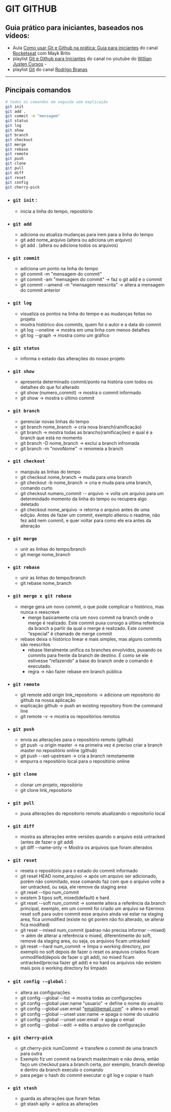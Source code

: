 # GIT GITHUB
## Guia prático para iniciantes, baseados nos vídeos:

- Aula [Como usar Git e Github na prática: Guia para iniciantes](https://www.youtube.com/watch?v=2alg7MQ6_sI) do canal [Rocketseat](https://www.youtube.com/channel/UCSfwM5u0Kce6Cce8_S72olg) com Mayk Brito 
- playlist [Git e Github para Iniciantes](https://www.youtube.com/playlist?list=PLlAbYrWSYTiPA2iEiQ2PF_A9j__C4hi0A) do canal no youtube do [Willian Justen Cursos](https://www.youtube.com/channel/UCa12brLWzCqnxN0KOyjfmJQ) - 
- playlist [Git](https://www.youtube.com/playlist?list=PLQCmSnNFVYnRdgxOC_ufH58NxlmM6VYd1) do canal [Rodrigo Branas](https://www.youtube.com/channel/UCkqOofjb7nl6V8vXrIbGtiQ)

--------------------
## Pincipais comandos

```bash
# todos os comandos em seguida vem explicação
git init
git add .
git commit -m "mensagem"
git status
git log
git show
git branch
git checkout
git merge
git rebase
git remote
git push
git clone
git pull
git diff
git reset
git config
git cherry-pick
```

* ### `git init` : 
    - inicia a linha do tempo, repositório

* ### `git add` 
    - adiciona ou atualiza mudanças para irem para a linha do tempo
    - git add nome_arquivo (altera ou adiciona um arquivo)
    - git add . (altera ou adiciona todos os arquivos)

* ### `git commit` 
    - adiciona um ponto na linha do tempo
    - git commit -m "mensagem do commit"
    - git commit -am "mensagem do commit" -> faz o git add e o commit
    - git commit --amend -m "mensagem reescrita" -> altera a mensagem do commit anterior

* ### `git log`
    - visualiza os pontos na linha do tempo e as mudanças feitas no projeto
    - mostra histórico dos commits, quem foi o autor e a data do commit 
    - git log --oneline -> mostra em uma linha com menos detalhes
    - git log --graph -> mostra como um gráfico

* ### `git status` 
    - informa o estado das alterações do nosso projeto

* ### `git show` 
    - apresenta determinado commit/ponto na história com todos os detalhes do que foi alterado
    - git show (numero_commit) -> mostra o commit informado 
    - git show -> mostra o último commit

* ### `git branch` 
    - gerenciar novas linhas do tempo
    - git branch nome_branch -> cria nova branch(ramificação)
    - git branch -> mostra todas as branchs(ramificações) e qual é a branch que está no momento
    - git branch -D nome_branch -> exclui a branch infromada 
    - git branch -m "novoNome" -> renomeia a branch

* ### `git checkout`
    - manipula as linhas do tempo
    - git checkout nome_branch -> muda para uma branch
    - git checkout -b nome_branch -> cria e muda para uma branch, comando curto
    - git checkout numero_commit -- arquivo -> volta um arquivo para um determindado momento da linha do tempo ou recupera algo deletado
    - git checkout nome_arquivo -> retorna o arquivo antes de uma edição. Antes de fazer um commit, exemplo alterou o readme, não fez add nem commit, e quer voltar para como ele era antes da alteração

* ### `git merge`
    - unir as linhas do tempo/branch
    - git merge nome_branch 

* ### `git rebase`
    - unir as linhas do tempo/branch
    - git rebase nome_branch 

* ### `git merge x git rebase`
    - merge gera um novo commit, o que pode complicar o histórico, mas nunca o reescreve
        - merge basicamente cria um novo commit na branch onde o merge é realizado. Este commit puxa consigo a última referência da branch a partir da qual o merge é realizado. Este commit “especial” é chamado de merge commit
    - rebase deixa o histórico linear e mais simples, mas alguns commits são reescritos
        - rebase literalmente unifica os branches envolvidos, puxando os commits para frente da branch de destino. É como se ele estivesse “refazendo” a base do branch onde o comando é executado.
        - regra -> não fazer rebase em branch pública

* ### `git remote`
    - git remote add origin link_repositorio -> adiciona um repositorio do github na nossa aplicação
    - explicação github -> push an existing repository from the command line
    - git remote -v -> mostra os repositórios remotos

* ### `git push`
    - envia as alterações para o repositório remoto (github)
    - git push -u origin master -> na primeira vez é preciso criar a branch master no repositório online (github)
    -  git push --set-upstream <remote> <branch> -> cria a branch remotamente 
    - empurra o repositório local para o repositório online

* ### `git clone`
    - clonar um projeto, repositório
    - git clone link_repositorio

* ### `git pull`
    - puxa alterações do repositorio remoto atualizando o repositorio local

* ### `git diff`
    - mostra as alterações entre versões quando o arquivo está untracked (antes de fazer o git add)
    - git diff --name-only -> Mostra os arquivos que foram alterados

* ### `git reset`
    - reseta o repositório para o estado do commit informado 
    - git reset HEAD nome_arquivo -> após um arquivo ser adicionado, porém não commitado, esse comando faz com que o arquivo volte a ser untracked, ou seja, ele remove da staging area
    - git reset --tipo num_commit
    - existem 3 tipos soft, mixed(default) e hard 
    - git reset --soft num_commit -> somente altera a referência da branch principal, exemplo, em um commit foi criado um arquivo se fizermos reset soft para outro commit esse arquivo ainda vai estar na staging area, fica unmodified (existe no git porém não foi alterado, se alterar fica modified)
    - git reset --mixed num_commit (padrao não precisa informar --mixed) -> além de alterar a referência o mixed, diferentimente do soft, remove da staging area, ou seja, os arquivos ficam untracked
    - git reset --hard num_commit -> limpa o working directory, por exemplo no soft depois de fazer o reset os arquivos criados ficam unmodified(depois de fazer o git add), no mixed ficam untracked(precisa fazer git add) e no hard os arquivos não existem mais pois o working directory foi limpado

* ### `git config --global` : 
    - altera as configurações
    - git config --global --list -> mostra todas as configurações
    - git config --global user.name "usuario" -> define o nome do usuário
    - git config --global user.email "email@email.com" -> altera o email
    - git config --global --unset user.name -> apaga o nome do usuário
    - git config --global --unset user.email -> apaga o email
    - git config --global --edit -> edita o arquivo de configuração


* ### `git cherry-pick`
    - git cherry-pick numCommit -> transfere o commit de uma branch para outra
    - Exemplo fiz um commit na branch master/main e não devia, então faço um checkout para a branch certa, por exemplo, branch develop e dentro da branch executo o comando 
    - para pegar o hash do commit executar o git log e copiar o hash

* ### `git stash`
    - guarda as alterações que foram feitas
    - git stash aplly -> aplica as alterações




